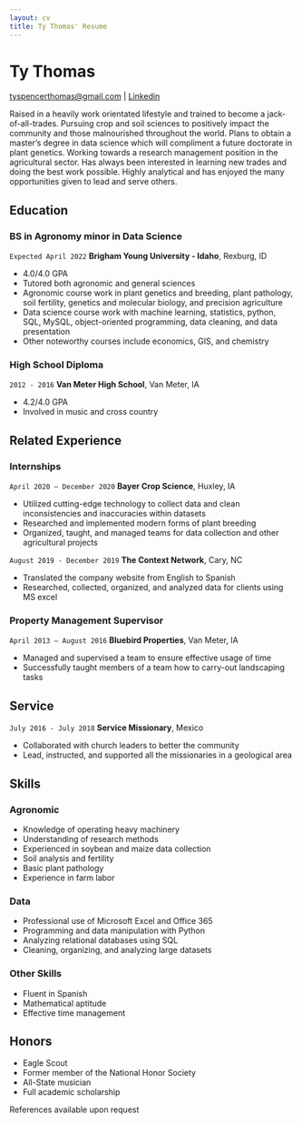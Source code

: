 ```yaml
---
layout: cv
title: Ty Thomas' Resume
---
```

# Ty Thomas

<div id="webaddress">
<a href="tyspencerthomas@gmail.com">tyspencerthomas@gmail.com</a>
| <a href="https://www.linkedin.com/in/tyspencerthomas">Linkedin</a>
</div>

Raised in a heavily work orientated lifestyle and trained to become a jack-of-all-trades. Pursuing crop and soil sciences to positively impact the community and those malnourished throughout the world.  Plans to obtain a master’s degree in data science which will compliment a future doctorate in plant genetics.   Working towards a research management position in the agricultural sector. Has always been interested in learning new trades and doing the best work possible. Highly analytical and has enjoyed the many opportunities given to lead and serve others. 

<!-- https://www.monique.tech/the-art-of-markdown -->

## Education

### BS in Agronomy minor in Data Science
`Expected April 2022`
__Brigham Young University - Idaho__, Rexburg, ID

- 4.0/4.0 GPA
- Tutored both agronomic and general sciences
- Agronomic course work in plant genetics and breeding, plant pathology, soil fertility, genetics and molecular biology, and precision agriculture
- Data science course work with machine learning, statistics, python, SQL, MySQL, object-oriented programming, data cleaning, and data presentation
- Other noteworthy courses include economics, GIS, and chemistry


### High School Diploma
`2012 - 2016`
__Van Meter High School__, Van Meter, IA

- 4.2/4.0 GPA
- Involved in music and cross country


## Related Experience

### Internships

`April 2020 – December 2020`
__Bayer Crop Science__, Huxley, IA

- Utilized cutting-edge technology to collect data and clean inconsistencies and inaccuracies within datasets
- Researched and implemented modern forms of plant breeding
- Organized, taught, and managed teams for data collection and other agricultural projects

`August 2019 - December 2019`
__The Context Network__, Cary, NC

- Translated the company website from English to Spanish
- Researched, collected, organized, and analyzed data for clients using MS excel

### Property Management Supervisor 

`April 2013 – August 2016`
__Bluebird Properties__, Van Meter, IA

- Managed and supervised a team to ensure effective usage of time
- Successfully taught members of a team how to carry-out landscaping tasks

## Service

`July 2016 - July 2018`
__Service Missionary__, Mexico
- Collaborated with church leaders to better the community
- Lead, instructed, and supported all the missionaries in a geological area

## Skills

### Agronomic
- Knowledge of operating heavy machinery
- Understanding of research methods
- Experienced in soybean and maize data collection
- Soil analysis and fertility
- Basic plant pathology
- Experience in farm labor

### Data
- Professional use of Microsoft Excel and Office 365
- Programming and data manipulation with Python 
- Analyzing relational databases using SQL
- Cleaning, organizing, and analyzing large datasets

### Other Skills
- Fluent in Spanish
- Mathematical aptitude
- Effective time management

## Honors

- Eagle Scout
- Former member of the National Honor Society
- All-State musician
- Full academic scholarship

References available upon request


<!-- ### Footer

Last updated: July 2021 -->


